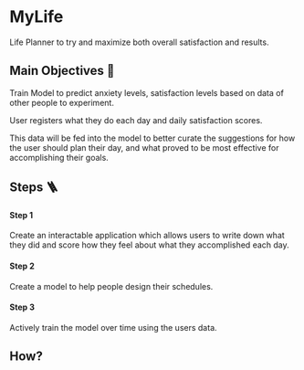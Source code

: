 # MyLife

Life Planner to try and maximize both overall satisfaction and results.

## Main Objectives 🎯

Train Model to predict anxiety levels, satisfaction levels based on data of other people to experiment. 

User registers what they do each day and daily satisfaction scores.

This data will be fed into the model to better curate the suggestions for how the user should plan their day, and what proved to be most effective for 
accomplishing their goals. 

## Steps 🪜

#### Step 1

Create an interactable application which allows users to write down what they did and score how they feel about what they accomplished each day. 

#### Step 2 

Create a model to help people design their schedules.

#### Step 3 

Actively train the model over time using the users data. 



## How?



